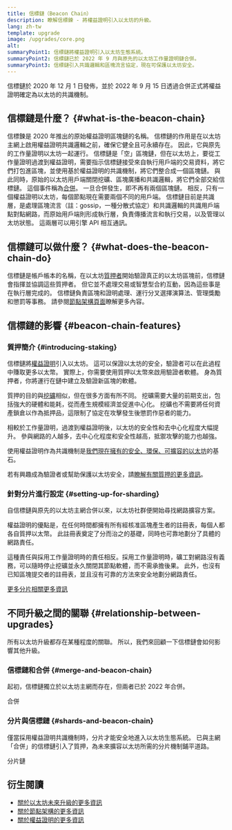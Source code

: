 ```yaml
---
title: 信標鏈（Beacon Chain）
description: 瞭解信標鍊 - 將權益證明引入以太坊的升級。
lang: zh-tw
template: upgrade
image: /upgrades/core.png
alt:
summaryPoint1: 信標鏈將權益證明引入以太坊生態系統。
summaryPoint2: 信標鏈已於 2022 年 9 月與原先的以太坊工作量證明鏈合併。
summaryPoint3: 信標鏈引入共識邏輯和區塊流言協定，現在可保護以太坊安全。
---
```


<UpgradeStatus isShipped dateKey="page-upgrades:page-upgrades-beacon-date">
  信標鏈於 2020 年 12 月 1 日發佈，並於 2022 年 9 月 15 日透過合併正式將權益證明確定為以太坊的共識機制。
</UpgradeStatus>

## 信標鏈是什麼？ {#what-is-the-beacon-chain}

信標鍊是 2020 年推出的原始權益證明區塊鏈的名稱。 信標鏈的作用是在以太坊主網上啟用權益證明共識邏輯之前，確保它健全且可永續存在。 因此，它與原先的工作量證明以太坊一起運行。 信標鏈是「空」區塊鏈，但在以太坊上，要從工作量證明過渡到權益證明，需要指示信標鏈接受來自執行用戶端的交易資料，將它們打包進區塊，並使用基於權益證明的共識機制，將它們整合成一個區塊鏈。 與此同時，原始的以太坊用戶端關閉挖礦、區塊廣播和共識邏輯，將它們全部交給信標鏈。 這個事件稱為[合併](/roadmap/merge/)。 一旦合併發生，即不再有兩個區塊鏈。 相反，只有一個權益證明以太坊，每個節點現在需要兩個不同的用戶端。 信標鏈目前是共識層，是處理區塊流言（註：gossip，一種分散式協定）和共識邏輯的共識用戶端點對點網路，而原始用戶端則形成執行層，負責傳播流言和執行交易，以及管理以太坊狀態。 這兩層可以用引擎 API 相互通訊。

## 信標鏈可以做什麼？ {#what-does-the-beacon-chain-do}

信標鏈是帳戶帳本的名稱，在以太坊[質押者](/staking/)開始驗證真正的以太坊區塊前，信標鏈會指揮並協調這些質押者。 但它並不處理交易或智慧型合約互動，因為這些事是在執行層完成的。 信標鏈負責區塊和證明處理、運行分叉選擇演算法、管理獎勵和懲罰等事務。 請參閱[節點架構頁面](/developers/docs/nodes-and-clients/node-architecture/#node-comparison)瞭解更多內容。

## 信標鏈的影響 {#beacon-chain-features}

### 質押簡介 {#introducing-staking}

信標鏈將[權益證明](/developers/docs/consensus-mechanisms/pos/)引入以太坊。 這可以保證以太坊的安全，驗證者可以在此過程中賺取更多以太幣。 實際上，你需要使用質押以太幣來啟用驗證者軟體。 身為質押者，你將運行在鏈中建立及驗證新區塊的軟體。

質押的目的與[挖礦](/developers/docs/mining/)相似，但在很多方面有所不同。 挖礦需要大量的前期支出，包括強大的硬體和能耗，從而產生規模經濟並促進中心化。 挖礦也不需要將任何資產鎖倉以作為抵押品，這限制了協定在攻擊發生後懲罰作惡者的能力。

相較於工作量證明，過渡到權益證明後，以太坊的安全性和去中心化程度大幅提升。 參與網路的人越多，去中心化程度和安全性越高，抵禦攻擊的能力也越強。

使用權益證明作為共識機制是[我們現在擁有的安全、環保、可擴容的以太坊](/roadmap/vision/)的基石。

<InfoBanner emoji=":money_bag:">
  若有興趣成為驗證者或幫助保護以太坊安全，請<a href="/staking/">瞭解有關質押的更多資訊</a>。
</InfoBanner>

### 針對分片進行設定 {#setting-up-for-sharding}

自信標鏈與原先的以太坊主網合併以來，以太坊社群便開始尋找網路擴容方案。

權益證明的優點是，在任何時間都擁有所有經核准區塊產生者的註冊表，每個人都各自質押以太幣。 此註冊表奠定了分而治之的基礎，同時也可靠地劃分了具體的網路責任。

這種責任與採用工作量證明時的責任相反。採用工作量證明時，礦工對網路沒有義務，可以隨時停止挖礦並永久關閉其節點軟體，而不需承擔後果。 此外，也沒有已知區塊提交者的註冊表，並且沒有可靠的方法來安全地劃分網路責任。

[更多分片相關更多資訊](/roadmap/danksharding/)

## 不同升級之間的關聯 {#relationship-between-upgrades}

所有以太坊升級都存在某種程度的關聯。 所以，我們來回顧一下信標鏈會如何影響其他升級。

### 信標鏈和合併 {#merge-and-beacon-chain}

起初，信標鏈獨立於以太坊主網而存在，但兩者已於 2022 年合併。

<ButtonLink to="/roadmap/merge/">
  合併
</ButtonLink>

### 分片與信標鏈 {#shards-and-beacon-chain}

僅當採用權益證明共識機制時，分片才能安全地進入以太坊生態系統。 已與主網「合併」的信標鏈引入了質押，為未來擴容以太坊所需的分片機制鋪平道路。

<ButtonLink to="/roadmap/danksharding/">
  分片鏈
</ButtonLink>

## 衍生閱讀

- [關於以太坊未來升級的更多資訊](/roadmap/vision)
- [關於節點架構的更多資訊](/developers/docs/nodes-and-clients/node-architecture)
- [關於權益證明的更多資訊](/developers/docs/consensus-mechanisms/pos)
